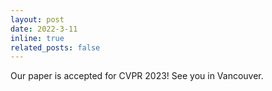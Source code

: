 ```yaml
---
layout: post
date: 2022-3-11
inline: true
related_posts: false
---
```


Our paper is accepted for CVPR 2023! See you in Vancouver.
